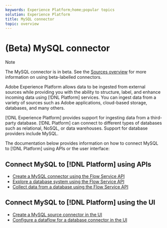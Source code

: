 ```yaml
---
keywords: Experience Platform;home;popular topics
solution: Experience Platform
title: MySQL connector
topic: overview
---
```


# (Beta) MySQL connector

>[!NOTE]
>The MySQL connector is in beta. See the [Sources overview](../../home.md#terms-and-conditions) for more information on using beta-labelled connectors.

Adobe Experience Platform allows data to be ingested from external sources while providing you with the ability to structure, label, and enhance incoming data using [!DNL Platform] services. You can ingest data from a variety of sources such as Adobe applications, cloud-based storage, databases, and many others.

[!DNL Experience Platform] provides support for ingesting data from a third-party database. [!DNL Platform] can connect to different types of databases such as relational, NoSQL, or data warehouses. Support for database providers include MySQL.

The documentation below provides information on how to connect MySQL to [!DNL Platform] using APIs or the user interface:

## Connect MySQL to [!DNL Platform] using APIs

- [Create a MySQL connector using the Flow Service API](../../tutorials/api/create/databases/mysql.md)
- [Explore a database system using the Flow Service API](../../tutorials/api/explore/database-nosql.md)
- [Collect data from a database using the Flow Service API](../../tutorials/api/collect/database-nosql.md)

## Connect MySQL to [!DNL Platform] using the UI

- [Create a MySQL source connector in the UI](../../tutorials/ui/create/databases/mysql.md)
- [Configure a dataflow for a database connector in the UI](../../tutorials/ui/dataflow/databases.md)